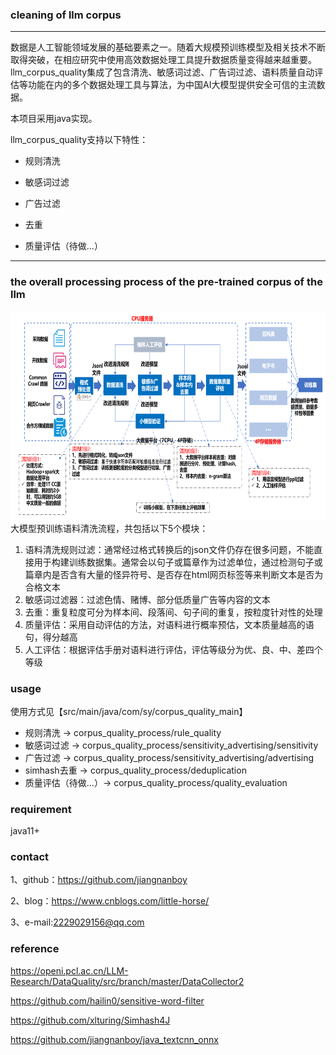 ### cleaning of llm corpus

-----------------------------------------------------------------------
数据是人工智能领域发展的基础要素之一。随着大规模预训练模型及相关技术不断取得突破，在相应研究中使用高效数据处理工具提升数据质量变得越来越重要。llm_corpus_quality集成了包含清洗、敏感词过滤、广告词过滤、语料质量自动评估等功能在内的多个数据处理工具与算法，为中国AI大模型提供安全可信的主流数据。

本项目采用java实现。

llm_corpus_quality支持以下特性：

* 规则清洗

* 敏感词过滤

* 广告过滤

* 去重

* 质量评估（待做...）
--------------------------------------------------------------------------------
### the overall processing process of the pre-trained corpus of the llm
<div align=center>
<img src="llm_corpus_quality_workflow.png" width="680" height="334"/><br/>
</div>
大模型预训练语料清洗流程，共包括以下5个模块：

1. 语料清洗规则过滤：通常经过格式转换后的json文件仍存在很多问题，不能直接用于构建训练数据集。通常会以句子或篇章作为过滤单位，通过检测句子或篇章内是否含有大量的怪异符号、是否存在html网页标签等来判断文本是否为合格文本
2. 敏感词过滤器：过滤色情、赌博、部分低质量广告等内容的文本
3. 去重：重复粒度可分为样本间、段落间、句子间的重复，按粒度针对性的处理
4. 质量评估：采用自动评估的方法，对语料进行概率预估，文本质量越高的语句，得分越高
5. 人工评估：根据评估手册对语料进行评估，评估等级分为优、良、中、差四个等级

### usage
使用方式见【src/main/java/com/sy/corpus_quality_main】

* 规则清洗 -> corpus_quality_process/rule_quality
* 敏感词过滤 -> corpus_quality_process/sensitivity_advertising/sensitivity
* 广告过滤 -> corpus_quality_process/sensitivity_advertising/advertising
* simhash去重 -> corpus_quality_process/deduplication
* 质量评估（待做...）-> corpus_quality_process/quality_evaluation

### requirement
java11+

### contact
1、github：https://github.com/jiangnanboy

2、blog：https://www.cnblogs.com/little-horse/

3、e-mail:2229029156@qq.com

### reference
https://openi.pcl.ac.cn/LLM-Research/DataQuality/src/branch/master/DataCollector2

https://github.com/hailin0/sensitive-word-filter

https://github.com/xlturing/Simhash4J

https://github.com/jiangnanboy/java_textcnn_onnx


